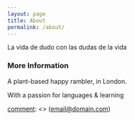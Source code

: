 ```yaml
---
layout: page
title: About
permalink: /about/
---
```


La vida de dudo
con las dudas de la vida

### More Information
A plant-based happy rambler, in London.

With a passion for languages & learning

[comment]: <> (### Contact me
...)

[comment]: <> ([email@domain.com](mailto:email@domain.com))
